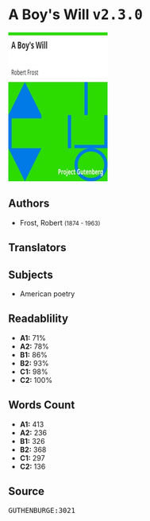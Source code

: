 # A Boy's Will <kbd>v2.3.0</kbd>

![](./cover.medium.jpg "")

## Authors


 - Frost, Robert <small>(1874 - 1963)</small>

## Translators



## Subjects


 - American poetry

## Readablility


 - **A1:** 71%
 - **A2:** 78%
 - **B1:** 86%
 - **B2:** 93%
 - **C1:** 98%
 - **C2:** 100%

## Words Count


 - **A1:** 413
 - **A2:** 236
 - **B1:** 326
 - **B2:** 368
 - **C1:** 297
 - **C2:** 136

## Source


<kbd>GUTHENBURGE:3021</kbd>
